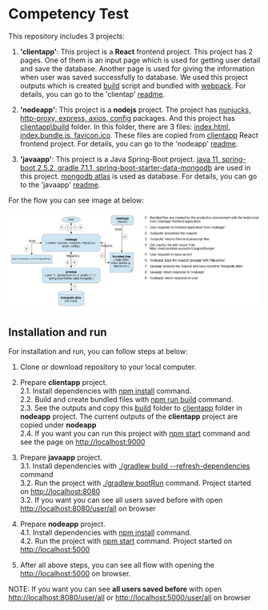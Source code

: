 # Competency Test 

This repository includes 3 projects:
1. <b>'clientapp'</b>: This project is a <b>React</b> frontend project. This project has 2 pages. One of them is an input page which is used for getting user detail and save the database. Another page is used for giving the information when user was saved successfully to database. We used this project outputs which is created <u>build</u> script and bundled with <u>webpack</u>. For details, you can go to the 'clientap' [readme](./clientapp/README.md).

2. <b>'nodeapp'</b>: This project is a <b>nodejs</b> project. The project has <u>nunjucks, http-proxy, express, axios, config</u> packages. And this project has <u>clientapp\build</u> folder. In this folder, there are 3 files: <u>index.html, index.bundle.js, favicon.ico</u>. These files are copied from <u>clientapp</u> React frontend project. For details, you can go to the 'nodeapp' [readme](./nodeapp/README.md).

3. <b>'javaapp'</b>: This project is a Java Spring-Boot project. <u>java 11, spring-boot 2.5.2, gradle 7.1.1, spring-boot-starter-data-mongodb</u> are used in this project. <u>mongodb atlas</u> is used as database. For details, you can go to the 'javaapp' [readme](./javaapp/README.md).

For the flow you can see image at below:

![Alt text](./flow_scheme.jpg?raw=true "Competency Test Flow Scheme")


## Installation and run

For installation and run, you can follow steps at below:

1. Clone or download repository to your local computer.</br>

2. Prepare <b>clientapp</b> project.</br>
2.1. Install dependencies with <u>npm install</u> command.</br>
2.2. Build and create bundled files with <u>npm run build</u> command.</br>
2.3. See the outputs and copy this <u>build</u> folder to <u>clientapp</u> folder in <b>nodeapp</b> project. The current outputs of the <b>clientapp</b> project are copied under <b>nodeapp</b></br> 
2.4. If you want you can run this project with <u>npm start</u> command and see the page on <u>http://localhost:9000</u></br>

3. Prepare <b>javaapp</b> project.</br>
3.1. Install dependencies with <u>./gradlew build --refresh-dependencies</u> command</br>
3.2. Run the project with <u>./gradlew bootRun</u> command. Project started on <u>http://localhost:8080</u></br>
3.2. If you want you can see all users saved before with open <u>http://localhost:8080/user/all</u> on browser</br>

4. Prepare <b>nodeapp</b> project.</br>
4.1. Install dependencies with <u>npm install</u> command.</br>
4.2. Run the project with <u>npm start</u> command. Project started on <u>http://localhost:5000</u></br>

5. After all above steps, you can see all flow with opening the <u>http://localhost:5000</u> on browser.

NOTE: If you want you can see <b>all users saved before</b> with open <u>http://localhost:8080/user/all</u> or <u>http://localhost:5000/user/all</u> on browser</br>

